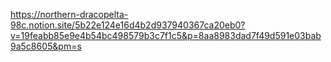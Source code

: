https://northern-dracopelta-98c.notion.site/5b22e124e16d4b2d937940367ca20eb0?v=19feabb85e9e4b54bc498579b3c7f1c5&p=8aa8983dad7f49d591e03bab9a5c8605&pm=s

